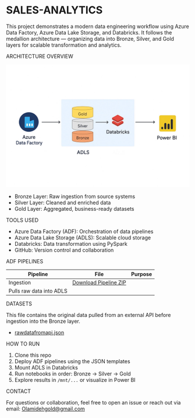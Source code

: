 # SALES-ANALYTICS

This project demonstrates a modern data engineering workflow using Azure Data Factory, Azure Data Lake Storage, and Databricks. It follows the medallion architecture — organizing data into Bronze, Silver, and Gold layers for scalable transformation and analytics.

ARCHITECTURE OVERVIEW

![Architecture Diagram](Architecture%20Diagram.jpeg)


- Bronze Layer: Raw ingestion from source systems
- Silver Layer: Cleaned and enriched data
- Gold Layer: Aggregated, business-ready datasets

 TOOLS USED

- Azure Data Factory (ADF): Orchestration of data pipelines
- Azure Data Lake Storage (ADLS): Scalable cloud storage
- Databricks: Data transformation using PySpark
- GitHub: Version control and collaboration


ADF PIPELINES

| Pipeline | File | Purpose |
|----------|------|---------|
| Ingestion | [Download Pipeline ZIP](pipeline_sales-analytics.zip)
| Pulls raw data into ADLS |

DATASETS

This file contains the original data pulled from an external API before ingestion into the Bronze layer.

- [rawdatafromapi.json](rawdatafromapi.json)



HOW TO RUN

1. Clone this repo
2. Deploy ADF pipelines using the JSON templates
3. Mount ADLS in Databricks
4. Run notebooks in order: Bronze → Silver → Gold
5. Explore results in `/mnt/...` or visualize in Power BI

CONTACT

For questions or collaboration, feel free to open an issue or reach out via email: Olamidehgold@gmail.com

